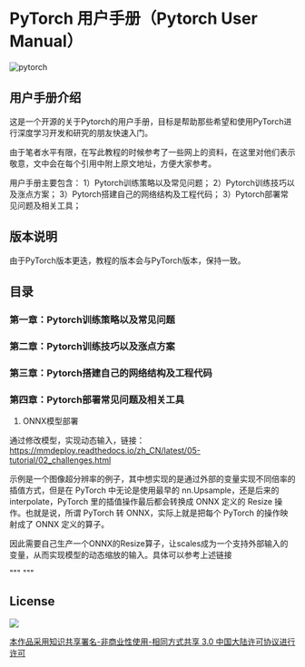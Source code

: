 # PyTorch 用户手册（Pytorch User Manual）
![pytorch](pytorch-logo-dark.png)

## 用户手册介绍
这是一个开源的关于Pytorch的用户手册，目标是帮助那些希望和使用PyTorch进行深度学习开发和研究的朋友快速入门。

由于笔者水平有限，在写此教程的时候参考了一些网上的资料，在这里对他们表示敬意，文中会在每个引用中附上原文地址，方便大家参考。

用户手册主要包含：
1）Pytorch训练策略以及常见问题；
2）Pytorch训练技巧以及涨点方案；
3）Pytorch搭建自己的网络结构及工程代码；
3）Pytorch部署常见问题及相关工具；

## 版本说明
由于PyTorch版本更迭，教程的版本会与PyTorch版本，保持一致。

## 目录

### 第一章：Pytorch训练策略以及常见问题

### 第二章：Pytorch训练技巧以及涨点方案

### 第三章：Pytorch搭建自己的网络结构及工程代码

### 第四章：Pytorch部署常见问题及相关工具

1. ONNX模型部署

通过修改模型，实现动态输入，链接：https://mmdeploy.readthedocs.io/zh_CN/latest/05-tutorial/02_challenges.html

示例是一个图像超分辨率的例子，其中想实现的是通过外部的变量实现不同倍率的插值方式，但是在 PyTorch 中无论是使用最早的 nn.Upsample，还是后来的 interpolate，PyTorch 里的插值操作最后都会转换成 ONNX 定义的 Resize 操作。也就是说，所谓 PyTorch 转 ONNX，实际上就是把每个 PyTorch 的操作映射成了 ONNX 定义的算子。

因此需要自己生产一个ONNX的Resize算子，让scales成为一个支持外部输入的变量，从而实现模型的动态缩放的输入。具体可以参考上述链接

"""
"""


## License

![](https://i.creativecommons.org/l/by-nc-sa/3.0/88x31.png)

[本作品采用知识共享署名-非商业性使用-相同方式共享 3.0  中国大陆许可协议进行许可](http://creativecommons.org/licenses/by-nc-sa/3.0/cn)
